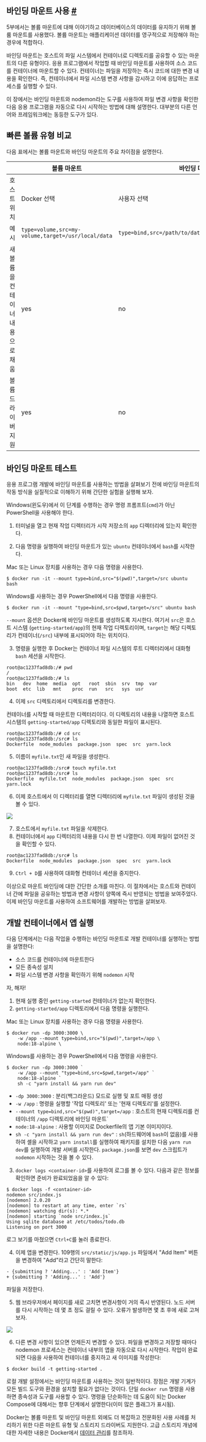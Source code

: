 ## 바인딩 마운트 사용 [#](https://docs.docker.com/get-started/06_bind_mounts/)

5부에서는 볼륨 마운트에 대해 이야기하고 데이터베이스의 데이터를 유지하기 위해 볼륨 마운트를 사용했다. 볼륨
마운트는 애플리케이션 데이터를 영구적으로 저장해야 하는 경우에 적합하다.

바인딩 마운트는 호스트의 파일 시스템에서 컨테이너로 디렉토리를 공유할 수 있는 마운트의 다른 유형이다. 응용
프로그램에서 작업할 때 바인딩 마운트를 사용하여 소스 코드를 컨테이너에 마운트할 수 있다. 컨테이너는 파일을
저장하는 즉시 코드에 대한 변경 내용을 확인한다. 즉, 컨테이너에서 파일 시스템 변경 사항을 감시하고 이에
응답하는 프로세스를 실행할 수 있다.

이 장에서는 바인딩 마운트와 nodemon라는 도구를 사용하여 파일 변경 사항을 확인한 다음 응용 프로그램을
자동으로 다시 시작하는 방법에 대해 설명한다. 대부분의 다른 언어와 프레임워크에는 동등한 도구가 있다.

## 빠른 볼륨 유형 비교

다음 표에서는 볼륨 마운트와 바인딩 마운트의 주요 차이점을 설명한다.

|                    | 볼륨 마운트                                             | 바인딩 마운트                                              |
|--------------------|----------------------------------------------------|------------------------------------------------------|
| 호스트 위치             | Docker 선택                                          | 사용자 선택                                               |
| 예시                 | `type=volume,src=my-volume,target=/usr/local/data` | `type=bind,src=/path/to/data,target=/usr/local/data` |
| 새 볼륨을 컨테이너 내용으로 채움 | yes                                                | no                                                   |
| 볼륨 드라이버 지원         | yes                                                | no                                                   |

## 바인딩 마운트 테스트

응용 프로그램 개발에 바인딩 마운트를 사용하는 방법을 살펴보기 전에 바인딩 마운트의 작동 방식을 실질적으로
이해하기 위해 간단한 실험을 실행해 보자.

Windows(윈도우)에서 이 단계를 수행하는 경우 명령 프롬프트(`cmd`)가 아닌 PowerShell을 사용해야 한다.

1. 터미널을 열고 현재 작업 디렉터리가 시작 저장소의 `app` 디렉터리에 있는지 확인한다.

2. 다음 명령을 실행하여 바인딩 마운트가 있는 `ubuntu` 컨테이너에서 `bash`를 시작한다.

Mac 또는 Linux 장치를 사용하는 경우 다음 명령을 사용한다.

```
$ docker run -it --mount type=bind,src="$(pwd)",target=/src ubuntu bash
```

Windows를 사용하는 경우 PowerShell에서 다음 명령을 사용한다.

```
$ docker run -it --mount "type=bind,src=$pwd,target=/src" ubuntu bash
```

`--mount` 옵션은 Docker에 바인딩 마운트를 생성하도록 지시한다. 여기서 `src`은 호스트 시스템
(`getting-started/app`)의 현재 작업 디렉토리이며, `target`는 해당 디렉토리가 컨테이너(`/src`)
내부에 표시되어야 하는 위치이다.

3. 명령을 실행한 후 Docker는 컨테이너 파일 시스템의 루트 디렉터리에서 대화형 `bash` 세션을 시작한다.

```
root@ac1237fad8db:/# pwd
/
root@ac1237fad8db:/# ls
bin   dev  home  media  opt   root  sbin  srv  tmp  var
boot  etc  lib   mnt    proc  run   src   sys  usr
```

4. 이제 `src` 디렉토리에서 디렉토리를 변경한다.

컨테이너를 시작할 때 마운트한 디렉터리이다. 이 디렉토리의 내용을 나열하면 호스트 시스템의
`getting-started/app` 디렉토리와 동일한 파일이 표시된다.

```
root@ac1237fad8db:/# cd src
root@ac1237fad8db:/src# ls
Dockerfile  node_modules  package.json  spec  src  yarn.lock
```

5. 이름이 `myfile.txt`인 새 파일을 생성한다.

```
root@ac1237fad8db:/src# touch myfile.txt
root@ac1237fad8db:/src# ls
Dockerfile  myfile.txt  node_modules  package.json  spec  src  yarn.lock
```

6. 이제 호스트에서 이 디렉터리를 열면 디렉터리에 `myfile.txt` 파일이 생성된 것을 볼 수 있다.

![](https://docs.docker.com/get-started/images/bind-mount-newfile.png)

7. 호스트에서 `myfile.txt` 파일을 삭제한다.
8. 컨테이너에서 `app` 디렉터리의 내용을 다시 한 번 나열한다. 이제 파일이 없어진 것을 확인할 수 있다.

```
root@ac1237fad8db:/src# ls
Dockerfile  node_modules  package.json  spec  src  yarn.lock
```

9. `Ctrl + D`를 사용하여 대화형 컨테이너 세션을 중지한다.

이상으로 마운트 바인딩에 대한 간단한 소개를 마친다. 이 절차에서는 호스트와 컨테이너 간에 파일을 공유하는
방법과 변경 사항이 양쪽에 즉시 반영되는 방법을 보여주었다. 이제 바인딩 마운트를 사용하여 소프트웨어를
개발하는 방법을 살펴보자.

## 개발 컨테이너에서 앱 실행

다음 단계에서는 다음 작업을 수행하는 바인딩 마운트로 개발 컨테이너를 실행하는 방법을 설명한다:

- 소스 코드를 컨테이너에 마운트한다
- 모든 종속성 설치
- 파일 시스템 변경 사항을 확인하기 위해 `nodemon` 시작

자, 해자!

1. 현재 실행 중인 `getting-started` 컨테이너가 없는지 확인한다.
2. `getting-started/app` 디렉토리에서 다음 명령을 실행한다.

Mac 또는 Linux 장치를 사용하는 경우 다음 명령을 사용한다.

```
$ docker run -dp 3000:3000 \
    -w /app --mount type=bind,src="$(pwd)",target=/app \
    node:18-alpine \
```

Windows를 사용하는 경우 PowerShell에서 다음 명령을 사용한다.

```
$ docker run -dp 3000:3000 `
    -w /app --mount "type=bind,src=$pwd,target=/app" `
    node:18-alpine `
    sh -c "yarn install && yarn run dev"
```

* `-dp 3000:3000` : 분리(백그라운드) 모드로 실행 및 포트 매핑 생성
* `-w /app` : 명령을 실행할 '작업 디렉토리' 또는 '현재 디렉토리'를 설정한다.
* `--mount type=bind,src="$(pwd)",target=/app` : 호스트의 현재 디렉토리를 컨테이너의
`/app` 디렉토리에 바인딩 마운트`
* `node:18-alpine` : 사용할 이미지로 Dockerfile의 앱 기본 이미지이다.
* `sh -c "yarn install && yarn run dev"` : `sh`(하드웨어에 `bash`이 없음)를 사용하여
셸을 시작하고 `yarn install`를 실행하여 패키지를 설치한 다음 `yarn run dev`를 실행하여 개발
서버를 시작한다. `package.json`를 보면 `dev` 스크립트가 `nodemon` 시작하는 것을 볼 수 있다.

3. `docker logs <container-id>`를 사용하여 로그를 볼 수 있다. 다음과 같은 정보를 확인하면
준비가 완료되었음을 알 수 있다:

```
$ docker logs -f <container-id>
nodemon src/index.js
[nodemon] 2.0.20
[nodemon] to restart at any time, enter `rs`
[nodemon] watching dir(s): *.*
[nodemon] starting `node src/index.js`
Using sqlite database at /etc/todos/todo.db
Listening on port 3000
```

로그 보기를 마쳤으면 `Ctrl+C`를 눌러 종료한다.

4. 이제 앱을 변경한다. 109행의 `src/static/js/app.js` 파일에서 "Add Item" 버튼을 변경하여
"Add"라고 간단히 말한다:

```
- {submitting ? 'Adding...' : 'Add Item'}
+ {submitting ? 'Adding...' : 'Add'}
```

파일을 저장한다.

5. 웹 브라우저에서 페이지를 새로 고치면 변경사항이 거의 즉시 반영된다. 노드 서버를 다시 시작하는 데 몇
초 정도 걸릴 수 있다. 오류가 발생하면 몇 초 후에 새로 고쳐 보자.

![](https://docs.docker.com/get-started/images/updated-add-button.png)

6. 다른 변경 사항이 있으면 언제든지 변경할 수 있다. 파일을 변경하고 저장할 때마다 nodemon 프로세스는
컨테이너 내부의 앱을 자동으로 다시 시작한다. 작업이 완료되면 다음을 사용하여 컨테이너를 중지하고 새
이미지를 작성한다:

```
$ docker build -t getting-started .
```

로컬 개발 설정에서는 바인딩 마운트를 사용하는 것이 일반적이다. 장점은 개발 기계가 모든 빌드 도구와 환경을
설치할 필요가 없다는 것이다. 단일 `docker run` 명령을 사용하면 종속성과 도구를 사용할 수 있다. 명령을
단순화하는 데 도움이 되는 Docker Compose에 대해서는 향후 단계에서 설명한다(이미 많은 플래그가 표시됨).

Docker는 볼륨 마운트 및 바인딩 마운트 외에도 더 복잡하고 전문화된 사용 사례를 처리하기 위한 다른 마운트
유형 및 스토리지 드라이버도 지원한다. 고급 스토리지 개념에 대한 자세한 내용은 Docker에서 [데이터 관리](https://docs.docker.com/storage/)를
참조하자.